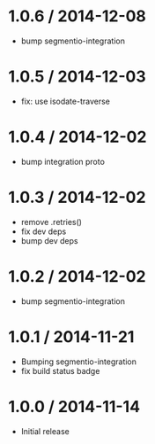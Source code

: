 
1.0.6 / 2014-12-08
==================

 * bump segmentio-integration

1.0.5 / 2014-12-03
==================

  * fix: use isodate-traverse

1.0.4 / 2014-12-02
==================

 * bump integration proto

1.0.3 / 2014-12-02
==================

 * remove .retries()
 * fix dev deps
 * bump dev deps

1.0.2 / 2014-12-02
==================

 * bump segmentio-integration

1.0.1 / 2014-11-21
==================

 * Bumping segmentio-integration
 * fix build status badge

1.0.0 / 2014-11-14
==================

  * Initial release
